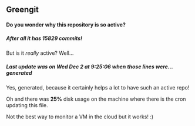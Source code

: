 ## Greengit

#### Do you wonder why this repository is so active?

##### After all it has 15829 commits!

But is it *really* active? Well...

##### Last update was on Wed Dec 2 at 9:25:06 when those lines were... generated

Yes, generated, because it certainly helps a lot to have such an active repo!

Oh and there was **25%** disk usage on the machine
where there is the cron updating this file.

Not the best way to monitor a VM in the cloud but it works! :)
